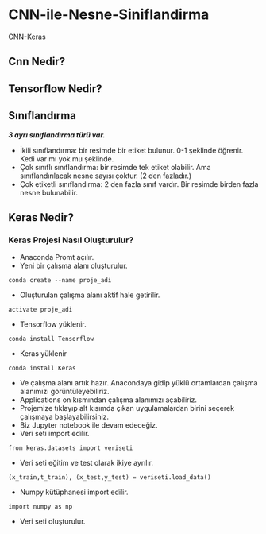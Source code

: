 # CNN-ile-Nesne-Siniflandirma
CNN-Keras
## Cnn Nedir?
## Tensorflow Nedir?
## Sınıflandırma

***3 ayrı sınıflandırma türü var.***
* İkili sınıflandırma: bir resimde bir etiket bulunur. 0-1 şeklinde öğrenir. Kedi var mı yok mu şeklinde.
* Çok sınıflı sınıflandırma: bir resimde tek etiket olabilir. Ama sınıflandırılacak nesne sayısı çoktur. (2 den fazladır.)
* Çok etiketli sınıflandırma: 2 den fazla sınıf vardır. Bir resimde birden fazla nesne bulunabilir.

## Keras Nedir?
### Keras Projesi Nasıl Oluşturulur?
* Anaconda Promt açılır.
* Yeni bir çalışma alanı oluşturulur.
```
conda create --name proje_adi
```

* Oluşturulan çalışma alanı aktif hale getirilir.
```
activate proje_adi
```

* Tensorflow yüklenir.
```
conda install Tensorflow
```

* Keras yüklenir
```
conda install Keras
```

* Ve çalışma alanı artık hazır. Anacondaya gidip yüklü ortamlardan çalışma alanımızı görüntüleyebiliriz.
* Applications on kısmından çalışma alanımızı açabiliriz.
* Projemize tıklayıp alt kısımda çıkan uygulamalardan birini seçerek çalışmaya başlayabilirsiniz.
* Biz Jupyter notebook ile devam edeceğiz.
* Veri seti import edilir.
```
from keras.datasets import veriseti
```

* Veri seti eğitim ve test olarak ikiye ayrılır.
```
(x_train,t_train), (x_test,y_test) = veriseti.load_data()
```

* Numpy kütüphanesi import edilir.
```
import numpy as np
```

* Veri seti oluşturulur.






##
